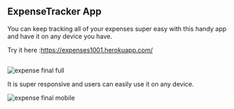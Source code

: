 ## ExpenseTracker App

You can keep tracking all of your expenses super easy with this handy app and have it on any device you have. 

Try it here :https://expenses1001.herokuapp.com/
##

![expense final full](https://user-images.githubusercontent.com/62669085/195421494-f9bdccb9-f38c-41ee-95f4-576aaac4e70f.jpg)

It is super responsive and users can easily use it on any device.

![expense final mobile](https://user-images.githubusercontent.com/62669085/195422319-5aafea92-c404-4638-b034-91db64c9059d.jpg)
